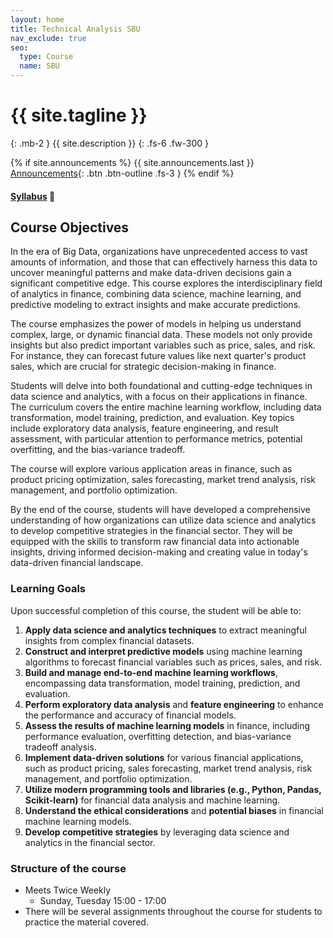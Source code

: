 ```yaml
---
layout: home
title: Technical Analysis SBU
nav_exclude: true
seo:
  type: Course
  name: SBU
---
```


# {{ site.tagline }}
{: .mb-2 }
{{ site.description }}
{: .fs-6 .fw-300 }

{% if site.announcements %}
{{ site.announcements.last }}
[Announcements](announcements.md){: .btn .btn-outline .fs-3 }
{% endif %}

#### [Syllabus](https://ta-sbu.github.io//syllabus/)  🧐

## Course Objectives

In the era of Big Data, organizations have unprecedented access to vast amounts of information, and those that can effectively harness this data to uncover meaningful patterns and make data-driven decisions gain a significant competitive edge. This course explores the interdisciplinary field of analytics in finance, combining data science, machine learning, and predictive modeling to extract insights and make accurate predictions.

The course emphasizes the power of models in helping us understand complex, large, or dynamic financial data. These models not only provide insights but also predict important variables such as price, sales, and risk. For instance, they can forecast future values like next quarter's product sales, which are crucial for strategic decision-making in finance.

Students will delve into both foundational and cutting-edge techniques in data science and analytics, with a focus on their applications in finance. The curriculum covers the entire machine learning workflow, including data transformation, model training, prediction, and evaluation. Key topics include exploratory data analysis, feature engineering, and result assessment, with particular attention to performance metrics, potential overfitting, and the bias-variance tradeoff.

The course will explore various application areas in finance, such as product pricing optimization, sales forecasting, market trend analysis, risk management, and portfolio optimization. 

By the end of the course, students will have developed a comprehensive understanding of how organizations can utilize data science and analytics to develop competitive strategies in the financial sector. They will be equipped with the skills to transform raw financial data into actionable insights, driving informed decision-making and creating value in today's data-driven financial landscape.



### Learning Goals

Upon successful completion of this course, the student will be able to:

1.  **Apply data science and analytics techniques** to extract meaningful insights from complex financial datasets.
2.  **Construct and interpret predictive models** using machine learning algorithms to forecast financial variables such as prices, sales, and risk.
3.  **Build and manage end-to-end machine learning workflows**, encompassing data transformation, model training, prediction, and evaluation.
4.  **Perform exploratory data analysis** and **feature engineering** to enhance the performance and accuracy of financial models.
5.  **Assess the results of machine learning models** in finance, including performance evaluation, overfitting detection, and bias-variance tradeoff analysis.
6.  **Implement data-driven solutions** for various financial applications, such as product pricing, sales forecasting, market trend analysis, risk management, and portfolio optimization.
7.  **Utilize modern programming tools and libraries (e.g., Python, Pandas, Scikit-learn)** for financial data analysis and machine learning.
8.  **Understand the ethical considerations** and **potential biases** in financial machine learning models.
9. **Develop competitive strategies** by leveraging data science and analytics in the financial sector.

### Structure of the course

 - Meets Twice Weekly
    - Sunday, Tuesday 15:00 - 17:00
 - There will be several assignments throughout the course for students to practice the material covered.




